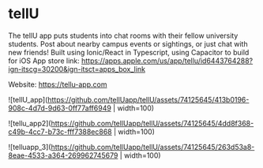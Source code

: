 # tellU
The tellU app puts students into chat rooms with their fellow university students. Post about nearby campus events or sightings, or just chat with new friends! Built using Ionic/React in Typescript, using Capacitor to build for iOS 
App store link: https://apps.apple.com/us/app/tellu/id6443764288?ign-itscg=30200&ign-itsct=apps_box_link

Website: https://tellu-app.com

![tellU_app](https://github.com/tellUapp/tellU/assets/74125645/413b0196-908c-4d7d-9d63-0ff77aff6949 | width=100)

![tellu_app2](https://github.com/tellUapp/tellU/assets/74125645/4dd8f368-c49b-4cc7-b73c-fff7388ec868 | width=100)

![telluapp_3](https://github.com/tellUapp/tellU/assets/74125645/263d53a8-8eae-4533-a364-269962745679 | width=100)

